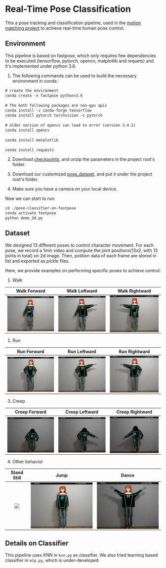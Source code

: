 # Real-Time Pose Classification
This a pose tracking and classification pipeline, used in the [motion matching project](link) to achieve real-time human pose control.

## Environment
This pipeline is based on fastpose, which only requires few dependencies to be executed (tensorflow, pytorch, opencv, matplotlib and requets) and it's implemented under python 3.6. 

1. The following commands can be used to build the necessary environment in conda :
```
# create the environment
conda create -n fastpose python=3.6

# The both following packages are non-gpu apis
conda install -c conda-forge tensorflow
conda install pytorch torchvision -c pytorch

# older version of opencv can lead to error (version 3.4.2)
conda install opencv

conda install matplotlib

conda install requests
```
2. Download [checkpoints](https://bitbucket.org/hugo_bonnome/fastpose_parameters/downloads/parameters.zip), and unzip the parameters in the project root's folder.

3. Download our customized [pose_dataset](https://drive.google.com/drive/folders/1kRQkHDsmq4glvVc6GE5pZaotsPXpUqiD), and put it under the project root's folder.

4. Make sure you have a camera on your local device.

Now we can start to run:
```
cd ./pose-classifier-on-fastpose
conda activate fastpose
python demo_2d.py
```



## Dataset
We designed 13 different poses to control character movement. For each pose, we record a 1min video and compute the joint positions(13x2, with 13 joints in total) on 2d image. Then, potition data of each frame are stored in list and exported as pickle files. 

Here, we provide examples on performing specific poses to achieve control:
1. Walk

| Walk Forward           |  Walk Leftward           |  Walk Rightward  |
| :------------------: |:------------------: |:------------------: |
| <img align="center"  src="./resource/walk_forward.gif" width="250"> | <img align="center"  src="./resource/walk_left.gif" width="250">  | <img align="center"  src="./resource/walk_right.gif" width="250"> |

1. Run

| Run Forward           |  Run Leftward           |  Run Rightward  |
| :------------------: |:------------------: |:------------------: |
| <img align="center"  src="./resource/run_forward.gif" width="250"> | <img align="center"  src="./resource/run_left.gif" width="250">  | <img align="center"  src="./resource/run_right.gif" width="250"> |

3. Creep

| Creep Forward           |  Creep Leftward           |  Creep Rightward  |
| :------------------: |:------------------: |:------------------: |
| <img align="center"  src="./resource/creep_forward.gif" width="250"> | <img align="center"  src="./resource/creep_left.gif" width="250">  | <img align="center"  src="./resource/creep_right.gif" width="250"> |

4. Other behavior

| Stand Still           |  Jump           |  Dance  |
| :------------------: |:------------------: |:------------------: |
| <img align="center"  src="./resource/standstill.gif" width="250"> | <img align="center"  src="./resource/jump.gif" width="250">  | <img align="center"  src="./resource/dance.gif" width="250"> |

## Details on Classifier
This pipeline uses KNN in ```knn.py``` as classifier. We also tried learning based classifier in ```mlp.py```, which is under-developed.

